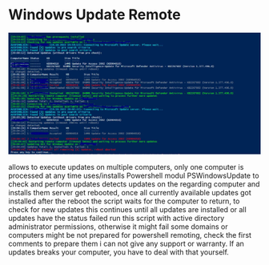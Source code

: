 # Windows Update Remote
![screenshot of the script performing updates](WindowsUpdateScript_Screenshot.JPG)

allows to execute updates on multiple computers, only one computer is processed at any time
uses/installs Powershell modul PSWindowsUpdate to check and perform updates
detects updates on the regarding computer and installs them
server get rebooted, once all currently available updates got installed
after the reboot the script waits for the computer to return, to check for new updates
this continues until all updates are installed or all updates have the status failed
run this script with active directory administrator permissions, otherwise it might fail
some domains or computers might be not prepared for powershell remoting, check the first comments to prepare them
i can not give any support or warranty. If an updates breaks your computer, you have to deal with that yourself.
